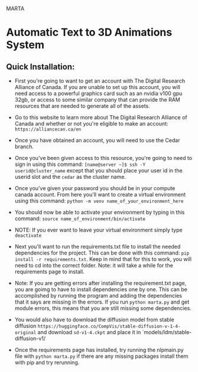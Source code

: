 MARTA

# Automatic Text to 3D Animations System

## Quick Installation:

- First you're going to want to get an account with The Digital Research Alliance of Canada. If you are unable to set up this account, you will need access to a powerful graphics card such as an nvidia v100 gpu 32gb, or access to some similar company that can provide the RAM resources that are needed to generate all of the assets.

- Go to this website to learn more about The Digital Research Alliance of Canada and whether or not you're eligible to make an account: `https://alliancecan.ca/en`

- Once you have obtained an account, you will need to use the Cedar branch.

- Once you've been given access to this resource, you're going to need to sign in using this command: `[name@server ~]$ ssh -Y userid@cluster_name` except that you should place your user id in the userid slot and the `cedar` as the cluster name.

- Once you've given your password you should be in your compute canada account. From here you'll want to create a virtual environment using this command:  `python -m venv name_of_your_environment_here`

- You should now be able to activate your environment by typing in this command: `source name_of_environment/bin/activate`

- NOTE: If you ever want to leave your virtual environment simply type `deactivate`

- Next you'll want to run the requirements.txt file to install the needed dependencies for the project. This can be done with this command: `pip install -r requirements.txt`. Keep in mind that for this to work, you will need to cd into the correct folder. Note: it will take a while for the requirements page to install.
  
- Note: If you are getting errors after installing the requirement.txt page, you are goimg to have to install dependencies one by one. This can be accomplished by running the program and adding the dependencies that it says are missing in the errors. If you run `python marta.py` and get module errors, this means that you are still missing some dependencies.

- You would also have to download the diffusion model from stable diffusion `https://huggingface.co/CompVis/stable-diffusion-v-1-4-original` and download `sd-v1-4.ckpt` and place it in `models/ldm/stable-diffusion-v1/

- Once the requirements page has installed, try running the nlpmain.py file with  `python marta.py` if there are any missing packages install them with pip and try rerunning.
